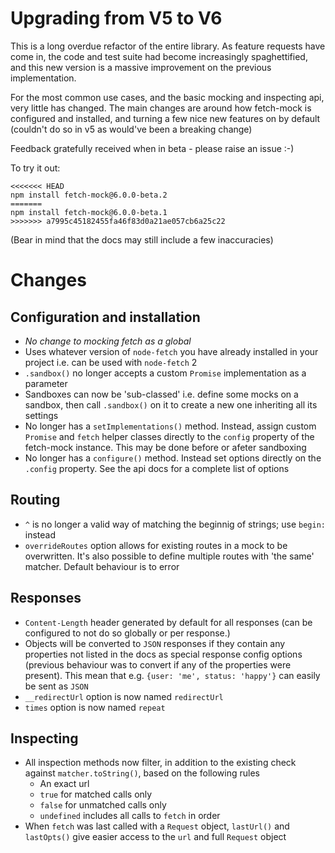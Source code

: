 # Upgrading from V5 to V6

This is a long overdue refactor of the entire library. As feature requests have come in, the code and test suite had become increasingly spaghettified, and this new version is a massive improvement on the previous implementation.

For the most common use cases, and the basic mocking and inspecting api, very little has changed. The main changes are around how fetch-mock is configured and installed, and turning a few nice new features on by default (couldn't do so in v5 as would've been a breaking change)

Feedback gratefully received when in beta - please raise an issue :-)

To try it out:
```
<<<<<<< HEAD
npm install fetch-mock@6.0.0-beta.2
=======
npm install fetch-mock@6.0.0-beta.1
>>>>>>> a7995c45182455fa46f83d0a21ae057cb6a25c22
```
(Bear in mind that the docs may still include a few inaccuracies)

# Changes

## Configuration and installation
- *No change to mocking fetch as a global*
- Uses whatever version of `node-fetch` you have already installed in your project i.e. can be used with `node-fetch` 2
- `.sandbox()` no longer accepts a custom `Promise` implementation as a parameter
- Sandboxes can now be 'sub-classed' i.e. define some mocks on a sandbox, then call `.sandbox()` on it to create a new one inheriting all its settings
- No longer has a `setImplementations()` method. Instead, assign custom `Promise` and `fetch` helper classes  directly to the `config` property of the fetch-mock instance. This may be done before or afeter sandboxing
- No longer has a `configure()` method. Instead set options directly on the `.config` property. See the api docs for a complete list of options

## Routing
- `^` is no longer a valid way of matching the beginnig of strings; use `begin:` instead
- `overrideRoutes` option allows for existing routes in a mock to be overwritten. It's also possible to define multiple routes with 'the same' matcher. Default behaviour is to error

## Responses
- `Content-Length` header generated by default for all responses (can be configured to not do so globally or per response.)
- Objects will be converted to `JSON` responses if they contain any properties not listed in the docs as special response config options (previous behaviour was to convert if any of the properties were present). This mean that e.g. `{user: 'me', status: 'happy'}` can easily be sent as `JSON`
- `__redirectUrl` option is now named `redirectUrl`
- `times` option is now named `repeat`

## Inspecting
- All inspection methods now filter, in addition to the existing check against `matcher.toString()`, based on the following rules
    + An exact url
    + `true` for matched calls only
    + `false` for unmatched calls only
    + `undefined` includes all calls to `fetch` in order
- When `fetch` was last called with a `Request` object, `lastUrl()` and `lastOpts()` give easier access to the `url` and full `Request` object